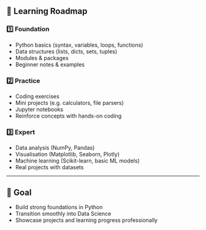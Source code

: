 
## 📌 Learning Roadmap

### 1️⃣ Foundation
- Python basics (syntax, variables, loops, functions)
- Data structures (lists, dicts, sets, tuples)
- Modules & packages
- Beginner notes & examples

### 2️⃣ Practice
- Coding exercises
- Mini projects (e.g. calculators, file parsers)
- Jupyter notebooks
- Reinforce concepts with hands-on coding

### 3️⃣ Expert
- Data analysis (NumPy, Pandas)
- Visualisation (Matplotlib, Seaborn, Plotly)
- Machine learning (Scikit-learn, basic ML models)
- Real projects with datasets

---

## 🎯 Goal
- Build strong foundations in Python  
- Transition smoothly into Data Science  
- Showcase projects and learning progress professionally  
